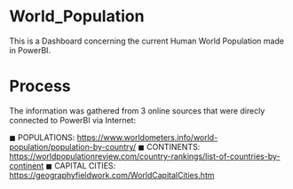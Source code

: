 # World_Population

This is a Dashboard concerning the current Human World Population made in PowerBI.

# Process

The information was gathered from 3 online sources that were direcly connected to PowerBI via Internet:

◼  POPULATIONS: https://www.worldometers.info/world-population/population-by-country/
◼  CONTINENTS: https://worldpopulationreview.com/country-rankings/list-of-countries-by-continent
◼  CAPITAL CITIES: https://geographyfieldwork.com/WorldCapitalCities.htm
